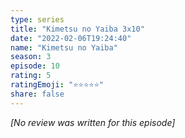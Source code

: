 ```yaml
---
type: series
title: "Kimetsu no Yaiba 3x10"
date: "2022-02-06T19:24:40"
name: "Kimetsu no Yaiba"
season: 3
episode: 10
rating: 5
ratingEmoji: "⭐️⭐️⭐️⭐️⭐️"
share: false
---
```


_[No review was written for this episode]_
